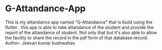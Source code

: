 # G-Attandance-App
This is my attandance app named  "G-Attandance" that is build using the flutter . this app is able to take attandance of the student  and provide the report of the attandance of student. Not only that but it's also able to allow  the facility to share the record in the pdf form of that database record.
<br>
Author- Jeevan kumar kushwahas
